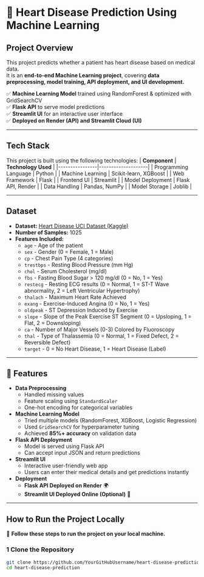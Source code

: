 # 💓 Heart Disease Prediction Using Machine Learning

##  Project Overview
This project predicts whether a patient has heart disease based on medical data.  
It is an **end-to-end Machine Learning project**, covering **data preprocessing, model training, API deployment, and UI development.**  

✅ **Machine Learning Model** trained using RandomForest & optimized with GridSearchCV  
✅ **Flask API** to serve model predictions  
✅ **Streamlit UI** for an interactive user interface  
✅ **Deployed on Render (API) and Streamlit Cloud (UI)**  

---

##  Tech Stack
This project is built using the following technologies:
| **Component**   | **Technology Used** |
|----------------|--------------------|
| Programming Language | Python |
| Machine Learning | Scikit-learn, XGBoost |
| Web Framework | Flask |
| Frontend UI | Streamlit |
| Model Deployment | Flask API, Render |
| Data Handling | Pandas, NumPy |
| Model Storage | Joblib |

---

##  Dataset
- **Dataset:** [Heart Disease UCI Dataset (Kaggle)](https://www.kaggle.com/datasets/johnsmith88/heart-disease-dataset)  
- **Number of Samples:** 1025  
- **Features Included:**
  - `age` - Age of the patient
  - `sex` - Gender (0 = Female, 1 = Male)
  - `cp` - Chest Pain Type (4 categories)
  - `trestbps` - Resting Blood Pressure (mm Hg)
  - `chol` - Serum Cholesterol (mg/dl)
  - `fbs` - Fasting Blood Sugar > 120 mg/dl (0 = No, 1 = Yes)
  - `restecg` - Resting ECG results (0 = Normal, 1 = ST-T Wave abnormality, 2 = Left Ventricular Hypertrophy)
  - `thalach` - Maximum Heart Rate Achieved
  - `exang` - Exercise-Induced Angina (0 = No, 1 = Yes)
  - `oldpeak` - ST Depression Induced by Exercise
  - `slope` - Slope of the Peak Exercise ST Segment (0 = Upsloping, 1 = Flat, 2 = Downsloping)
  - `ca` - Number of Major Vessels (0-3) Colored by Fluoroscopy
  - `thal` - Type of Thalassemia (0 = Normal, 1 = Fixed Defect, 2 = Reversible Defect)
  - `target` - 0 = No Heart Disease, 1 = Heart Disease (Label)

---

## 🎯 Features
- **Data Preprocessing**
  - Handled missing values
  - Feature scaling using `StandardScaler`
  - One-hot encoding for categorical variables
- **Machine Learning Model**
  - Tried multiple models (RandomForest, XGBoost, Logistic Regression)
  - Used `GridSearchCV` for hyperparameter tuning
  - Achieved **85%+ accuracy** on validation data
- **Flask API Deployment**
  - Model is served using Flask API
  - Can accept input JSON and return predictions
- **Streamlit UI**
  - Interactive user-friendly web app
  - Users can enter their medical details and get predictions instantly
- **Deployment**
  - **Flask API Deployed on Render** 🌍
  - **Streamlit UI Deployed Online (Optional)** 🎨

---

## How to Run the Project Locally
📌 **Follow these steps to run the project on your local machine.**  

### **1️ Clone the Repository**
```sh
git clone https://github.com/YourGitHubUsername/heart-disease-prediction.git
cd heart-disease-prediction
